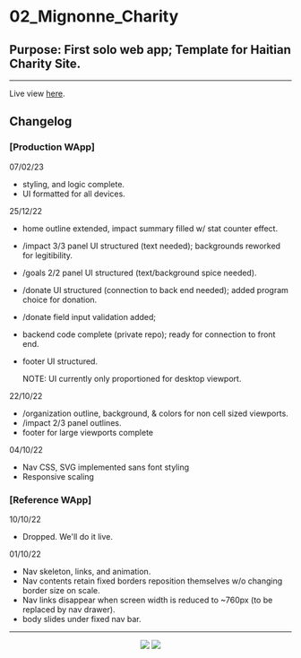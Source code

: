 # 02_Mignonne_Charity

## Purpose: First solo web app; Template for Haitian Charity Site.

---

Live view [here](https://dieupeutcharity.com).

## Changelog

### [Production WApp]
07/02/23
- styling, and logic complete.
- UI formatted for all devices.

25/12/22
- home outline extended, impact summary filled w/ stat counter effect.
- /impact 3/3 panel UI structured (text needed); backgrounds reworked for legitibility.
- /goals 2/2 panel UI structured (text/background spice needed).
- /donate UI structured (connection to back end needed); added program choice for donation.
- /donate field input validation added; 
- backend code complete (private repo); ready for connection to front end.
- footer UI structured.

  NOTE: UI currently only proportioned for desktop viewport.

22/10/22
  - /organization outline, background, & colors for non cell sized viewports.
  - /impact 2/3 panel outlines.
  - footer for large viewports complete

04/10/22

  - Nav CSS, SVG implemented sans font styling
  - Responsive scaling 

### [Reference WApp]

10/10/22
  - Dropped. We'll do it live.

01/10/22

  - Nav skeleton, links, and animation.
  - Nav contents retain fixed borders reposition themselves w/o changing border size on scale.
  - Nav links disappear when screen width is reduced to ~760px (to be replaced by nav drawer).
  - body slides under fixed nav bar. 

---

<p align="center">
  <img src="https://raw.githubusercontent.com/L19579/L19_Cyrus/main/02_Mignonne_Charity/imgs/reference_3.png">
  <img src="https://raw.githubusercontent.com/L19579/L19_Cyrus/main/02_Mignonne_Charity/imgs/reference_4.png">
</p>

